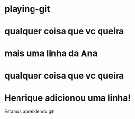# playing-git 
# qualquer coisa que vc queira 
# mais uma linha da Ana 
# qualquer coisa que vc queira
# Henrique adicionou uma linha!

Estamos aprendendo git!
